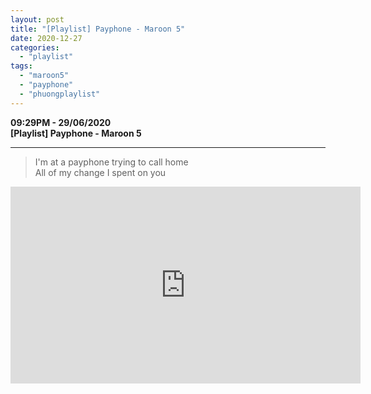 ```yaml
---
layout: post
title: "[Playlist] Payphone - Maroon 5"
date: 2020-12-27
categories: 
  - "playlist"
tags: 
  - "maroon5"
  - "payphone"
  - "phuongplaylist"
---
```


**09:29PM - 29/06/2020**  
**\[Playlist\] Payphone - Maroon 5**

* * *

> I'm at a payphone trying to call home  
> All of my change I spent on you

<iframe
  width="560"
  height="315"
  src="https://www.youtube.com/embed/zOOwAZyO5N0"
  frameborder="0"
  allow="accelerometer; autoplay; clipboard-write; encrypted-media; gyroscope; picture-in-picture"
  allowfullscreen>
</iframe>
